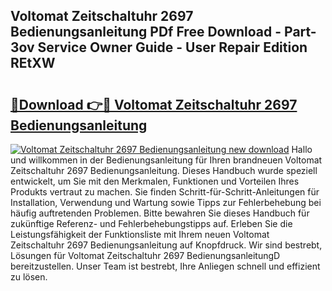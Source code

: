## Voltomat Zeitschaltuhr 2697 Bedienungsanleitung PDf Free Download - Part-3ov Service Owner Guide - User Repair Edition REtXW

# <h2><a href="http://df002n.blite.top/?on=Voltomat+Zeitschaltuhr+2697+Bedienungsanleitung">🔗Download 👉🔴 Voltomat Zeitschaltuhr 2697 Bedienungsanleitung</a></h2>

[![Voltomat Zeitschaltuhr 2697 Bedienungsanleitung new download](https://i.imgur.com/lujVjoI.png)](http://df002n.blite.top/?on=Voltomat+Zeitschaltuhr+2697+Bedienungsanleitung)
Hallo und willkommen in der Bedienungsanleitung für Ihren brandneuen Voltomat Zeitschaltuhr 2697 Bedienungsanleitung. Dieses Handbuch wurde speziell entwickelt, um Sie mit den Merkmalen, Funktionen und Vorteilen Ihres Produkts vertraut zu machen. Sie finden Schritt-für-Schritt-Anleitungen für Installation, Verwendung und Wartung sowie Tipps zur Fehlerbehebung bei häufig auftretenden Problemen. Bitte bewahren Sie dieses Handbuch für zukünftige Referenz- und Fehlerbehebungstipps auf. Erleben Sie die Leistungsfähigkeit der Funktionsliste mit Ihrem neuen Voltomat Zeitschaltuhr 2697 Bedienungsanleitung auf Knopfdruck. Wir sind bestrebt, Lösungen für Voltomat Zeitschaltuhr 2697 BedienungsanleitungD bereitzustellen. Unser Team ist bestrebt, Ihre Anliegen schnell und effizient zu lösen.
